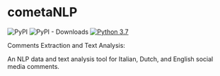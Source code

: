 # cometaNLP
![PyPI](https://img.shields.io/pypi/v/cometaNLP?label=pypi%20package)
![PyPI - Downloads](https://img.shields.io/pypi/dm/cometaNLP)
[![Python 3.7](https://img.shields.io/badge/python->=3.7-blue.svg)](https://www.python.org/downloads/release/python-360/)

Comments Extraction and Text Analysis:

An NLP data and text analysis tool for Italian, Dutch, and English social media comments.

